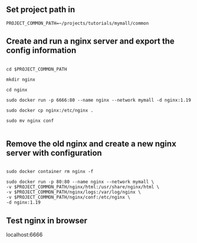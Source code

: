 ## Set project path in 

~~~
PROJECT_COMMON_PATH=~/projects/tutorials/mymall/common
~~~

## Create and run a nginx server and export the config information

~~~

cd $PROJECT_COMMON_PATH

mkdir nginx

cd nginx

sudo docker run -p 6666:80 --name nginx --network mymall -d nginx:1.19

sudo docker cp nginx:/etc/nginx .

sudo mv nginx conf


~~~

## Remove the old nginx and create a new nginx server with configuration

~~~

sudo docker container rm nginx -f

sudo docker run -p 80:80 --name nginx --network mymall \
-v $PROJECT_COMMON_PATH/nginx/html:/usr/share/nginx/html \
-v $PROJECT_COMMON_PATH/nginx/logs:/var/log/nginx \
-v $PROJECT_COMMON_PATH/nginx/conf:/etc/nginx \
-d nginx:1.19

~~~

## Test nginx in browser

localhost:6666
